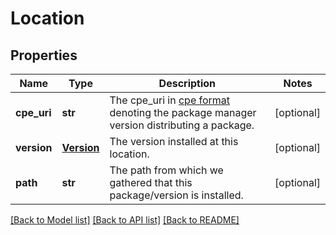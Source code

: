 # Location

## Properties
Name | Type | Description | Notes
------------ | ------------- | ------------- | -------------
**cpe_uri** | **str** | The cpe_uri in [cpe format](https://cpe.mitre.org/specification/) denoting the package manager version distributing a package. | [optional] 
**version** | [**Version**](Version.md) | The version installed at this location. | [optional] 
**path** | **str** | The path from which we gathered that this package/version is installed. | [optional] 

[[Back to Model list]](../README.md#documentation-for-models) [[Back to API list]](../README.md#documentation-for-api-endpoints) [[Back to README]](../README.md)


